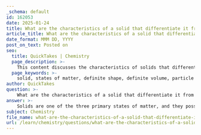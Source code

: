 ```yaml
---
_schema: default
id: 162053
date: 2025-01-24
title: What are the characteristics of a solid that differentiate it from other states of matter?
article_title: What are the characteristics of a solid that differentiate it from other states of matter?
date_format: MMM DD, YYYY
post_on_text: Posted on
seo:
  title: QuickTakes | Chemistry
  page_description: >-
    This content discusses the characteristics of solids that differentiate them from liquids and gases, including their definite shape, volume, particle arrangement, incompressibility, density, and structural rigidity.
  page_keywords: >-
    solid, states of matter, definite shape, definite volume, particle arrangement, incompressibility, high density, crystalline solids, amorphous solids, rigidity
author: QuickTakes
question: >-
    What are the characteristics of a solid that differentiate it from other states of matter?
answer: >-
    Solids are one of the three primary states of matter, and they possess distinct characteristics that differentiate them from liquids and gases. Here are the key characteristics of solids:\n\n1. **Definite Shape and Volume**: Solids maintain a fixed shape and volume. Unlike liquids, which take the shape of their container, solids do not flow and retain their shape regardless of the container they are in. For example, a solid pencil will not change its shape when placed in a different container.\n\n2. **Particle Arrangement**: The particles in a solid are closely packed together in a fixed arrangement. This close packing results in a higher force of attraction between the particles, which keeps them in fixed positions relative to one another. The particles can vibrate but do not move freely, which is a stark contrast to the behavior of particles in liquids and gases.\n\n3. **Incompressibility**: Solids are generally incompressible, meaning that their volume does not change significantly under pressure. This is due to the tightly packed nature of their particles, which do not have much space to be compressed further.\n\n4. **High Density**: Solids typically have a higher density compared to liquids and gases. This is because the particles are packed closely together, resulting in a greater mass per unit volume.\n\n5. **Crystalline and Amorphous Structures**: Solids can be classified into two main categories based on their internal structure:\n   - **Crystalline Solids**: These have a well-ordered, repeating arrangement of particles, such as table salt or diamonds.\n   - **Amorphous Solids**: These lack a long-range order in their particle arrangement, such as glass, rubber, or certain plastics.\n\n6. **Resistance to Shape Change**: Solids exhibit structural rigidity and resist changes in shape or volume. This rigidity is a result of the strong intermolecular forces that hold the particles in place.\n\nIn summary, solids are characterized by their definite shape and volume, closely packed particles, incompressibility, high density, and structural rigidity, distinguishing them from liquids and gases.
subject: Chemistry
file_name: what-are-the-characteristics-of-a-solid-that-differentiate-it-from-other-states-of-matter.md
url: /learn/chemistry/questions/what-are-the-characteristics-of-a-solid-that-differentiate-it-from-other-states-of-matter
---
```


&nbsp;